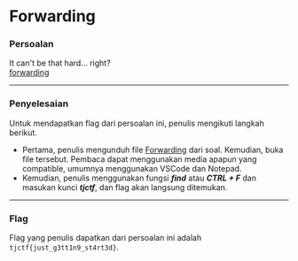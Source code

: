 # Forwarding

### Persoalan

It can't be that hard... right? \
[forwarding](https://github.com/Bhaskaraa/EAS_Keamanan-Web-dan-Aplikasi_05311840000007/blob/master/Reversing/Forwarding/flag-Forwarding.txt)
____________________________________

### Penyelesaian

Untuk mendapatkan flag dari persoalan ini, penulis mengikuti langkah berikut.
- Pertama, penulis mengunduh file [Forwarding](https://github.com/Bhaskaraa/EAS_Keamanan-Web-dan-Aplikasi_05311840000007/blob/master/Reversing/Forwarding/flag-Forwarding.txt) dari soal. Kemudian, buka file tersebut. Pembaca dapat menggunakan media apapun yang compatible, umumnya menggunakan VSCode dan Notepad.
- Kemudian, penulis menggunakan fungsi ***find*** atau ***CTRL + F*** dan masukan kunci ***tjctf***, dan flag akan langsung ditemukan.
____________________________________

### Flag

Flag yang penulis dapatkan dari persoalan ini adalah `tjctf{just_g3tt1n9_st4rt3d}`.
